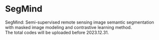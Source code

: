 # SegMind
SegMind: Semi-supervised remote sensing image semantic segmentation with masked image modeling and contrastive learning method.  
The total codes will be uploaded before 2023.12.31. 
